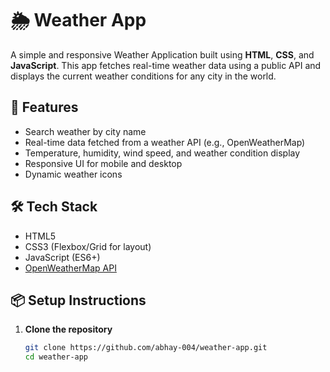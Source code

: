 # 🌦️ Weather App

A simple and responsive Weather Application built using **HTML**, **CSS**, and **JavaScript**. This app fetches real-time weather data using a public API and displays the current weather conditions for any city in the world.

## 🚀 Features

- Search weather by city name
- Real-time data fetched from a weather API (e.g., OpenWeatherMap)
- Temperature, humidity, wind speed, and weather condition display
- Responsive UI for mobile and desktop
- Dynamic weather icons

## 🛠️ Tech Stack

- HTML5
- CSS3 (Flexbox/Grid for layout)
- JavaScript (ES6+)
- [OpenWeatherMap API](https://openweathermap.org/api)

## 📦 Setup Instructions

1. **Clone the repository**
   ```bash
   git clone https://github.com/abhay-004/weather-app.git
   cd weather-app
